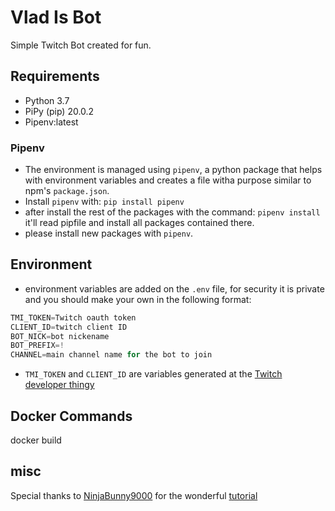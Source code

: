 # Vlad Is Bot

Simple Twitch Bot created for fun.

## Requirements
- Python 3.7
- PiPy (pip) 20.0.2
- Pipenv:latest

### Pipenv
- The environment is managed using `pipenv`, a python package that helps with environment variables and creates a file witha purpose similar to npm's `package.json`. 
- Install `pipenv` with: ```pip install pipenv```
- after install the rest of the packages with the command: ```pipenv install``` it'll read pipfile and install all packages contained there.
- please install new packages with `pipenv`.

## Environment
- environment variables are added on the `.env` file, for security it is private and you should make your own in the following format:

```js
TMI_TOKEN=Twitch oauth token
CLIENT_ID=twitch client ID
BOT_NICK=bot nickename
BOT_PREFIX=!
CHANNEL=main channel name for the bot to join
```

- `TMI_TOKEN` and `CLIENT_ID` are variables generated at the [Twitch developer thingy](https://dev.twitch.tv/console/apps/create)

## Docker Commands

docker build 

## misc

Special thanks to [NinjaBunny9000](https://github.com/NinjaBunny9000) for the wonderful [tutorial](https://dev.to/ninjabunny9000/let-s-make-a-twitch-bot-with-python-2nd8)
